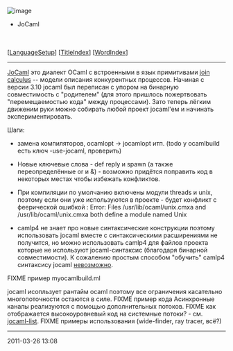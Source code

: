 ![image](logo.png)
-   JoCaml

\
\
 [[LanguageSetup](LanguageSetup.html)] [[TitleIndex](TitleIndex.html)]
[[WordIndex](WordIndex.html)]

* * * * *

[JoCaml](http://jocaml.inria.fr) это диалект OCaml с встроенными в язык
примитивами [join calculus](http://moscova.inria.fr/join/index.shtml) --
модели описания конкурентных процессов. Начиная с версии 3.10 jocaml был
переписан с упором на бинарную совместимость с "родителем" (для этого
пришлось пожертвовать "перемещаемостью кода" между процессами). Зато
теперь лёгким движеним руки можно собирать любой проект jocaml'ем и
начинать экспериментировать.

Шаги:

-   замена компиляторов, ocamlopt -\> jocamlopt итп. (todo у ocamlbuild
    есть ключ -use-jocaml, проверить)
-   Новые ключевые слова - def reply и spawn (а также переопределённые
    or и &) - возможно придётся поправить код в некоторых местах чтобы
    избежать конфликтов.
-   При компиляции по умолчанию включены модули threads и unix, поэтому
    если они уже используются в проекте - будет конфликт с феерической
    ошибкой :
        Error: Files /usr/lib/ocaml/unix.cmxa and /usr/lib/ocaml/unix.cmxa
               both define a module named Unix

-   camlp4 не знает про новые синтаксические конструкции поэтому
    использовать jocaml вместе с синтаксическими расширениями не
    получится, но можно использовать camlp4 для файлов проекта которые
    не используют jocaml-синтаксис (благодаря бинарной совместимости). К
    сожалению простым способом "обучить" camlp4 синтаксису jocaml
    [невозможно](http://yquem.inria.fr/pipermail/jocaml-list/2009-October/000118.html).

FIXME пример myocamlbuild.ml

jocaml исопльзует рантайм ocaml поэтому все ограничения касательно
многопоточности остаются в силе. FIXME пример кода Асинхронные каналы
реализуются с помощью дополнительных потоков. FIXME как отображается
высокоуровневый код на системные потоки? - см.
[jocaml-list](http://yquem.inria.fr/pipermail/jocaml-list/2009-November/000125.html).
FIXME примеры использования (wide-finder, ray tracer, всё?)

* * * * *

2011-03-26 13:08
